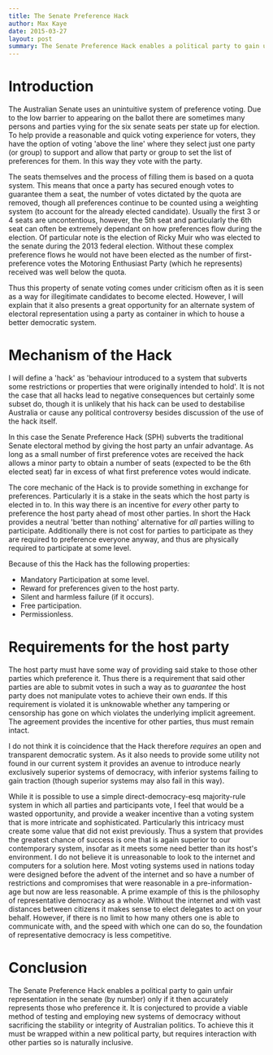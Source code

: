 ```yaml
---
title: The Senate Preference Hack
author: Max Kaye
date: 2015-03-27
layout: post
summary: The Senate Preference Hack enables a political party to gain unfair representation in the federal Senate...
---
```


# Introduction 

The Australian Senate uses an unintuitive system of preference voting. Due to the low barrier to appearing on the ballot there are sometimes many persons and parties vying for the six senate seats per state up for election. To help provide a reasonable and quick voting experience for voters, they have the option of voting 'above the line' where they select just one party (or group) to support and allow that party or group to set the list of preferences for them. In this way they vote with the party.

The seats themselves and the process of filling them is based on a quota system. This means that once a party has secured enough votes to guarantee them a seat, the number of votes dictated by the quota are removed, though all preferences continue to be counted using a weighting system (to account for the already elected candidate). Usually the first 3 or 4 seats are uncontentious, however, the 5th seat and particularly the 6th seat can often be extremely dependant on how preferences flow during the election. Of particular note is the election of Ricky Muir who was elected to the senate during the 2013 federal election. Without these complex preference flows he would not have been elected as the number of first-preference votes the Motoring Enthusiast Party (which he represents) received was well below the quota.

Thus this property of senate voting comes under criticism often as it is seen as a way for illegitimate candidates to become elected. However, I will explain that it also presents a great opportunity for an alternate system of electoral representation using a party as container in which to house a better democratic system.

# Mechanism of the Hack

I will define a 'hack' as 'behaviour introduced to a system that subverts some restrictions or properties that were originally intended to hold'. It is not the case that all hacks lead to negative consequences but certainly some subset do, though it is unlikely that his hack can be used to destabilise Australia or cause any political controversy besides discussion of the use of the hack itself.

In this case the Senate Preference Hack (SPH) subverts the traditional Senate electoral method by giving the host party an unfair advantage. As long as a small number of first preference votes are received the hack allows a minor party to obtain a number of seats (expected to be the 6th elected seat) far in excess of what first preference votes would indicate.

The core mechanic of the Hack is to provide something in exchange for preferences. Particularly it is a stake in the seats which the host party is elected in to. In this way there is an incentive for *every* other party to preference the host party ahead of most other parties. In short the Hack provides a neutral 'better than nothing' alternative for *all* parties willing to participate. Additionally there is not cost for parties to participate as they are required to preference everyone anyway, and thus are physically required to participate at some level.

Because of this the Hack has the following properties:

* Mandatory Participation at some level.
* Reward for preferences given to the host party.
* Silent and harmless failure (if it occurs).
* Free participation.
* Permissionless.

# Requirements for the host party

The host party must have some way of providing said stake to those other parties which preference it. Thus there is a requirement that said other parties are able to submit votes in such a way as to *guarantee* the host party does not manipulate votes to achieve their own ends. If this requirement is violated it is unknowable whether any tampering or censorship has gone on which violates the underlying implicit agreement. The agreement provides the incentive for other parties, thus must remain intact.

I do not think it is coincidence that the Hack therefore *requires* an open and transparent democratic system. As it also needs to provide some utility not found in our current system it provides an avenue to introduce nearly exclusively superior systems of democracy, with inferior systems failing to gain traction (though superior systems may also fail in this way).

While it is possible to use a simple direct-democracy-esq majority-rule system in which all parties and participants vote, I feel that would be a wasted opportunity, and provide a weaker incentive than a voting system that is more intricate and sophisticated. Particularly this intricacy must create some value that did not exist previously. Thus a system that provides the greatest chance of success is one that is again superior to our contemporary system, insofar as it meets some need better than its host's environment. I do not believe it is unreasonable to look to the internet and computers for a solution here. Most voting systems used in nations today were designed before the advent of the internet and so have a number of restrictions and compromises that were reasonable in a pre-information-age but now are less reasonable. A prime example of this is the philosophy of representative democracy as a whole. Without the internet and with vast distances between citizens it makes sense to elect delegates to act on your behalf. However, if there is no limit to how many others one is able to communicate with, and the speed with which one can do so, the foundation of representative democracy is less competitive.

# Conclusion

The Senate Preference Hack enables a political party to gain unfair representation in the senate (by number) only if it then accurately represents those who preference it. It is conjectured to provide a viable method of testing and employing new systems of democracy without sacrificing the stability or integrity of Australian politics. To achieve this it must be wrapped within a new political party, but requires interaction with other parties so is naturally inclusive. 

